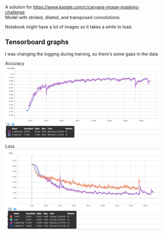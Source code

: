 A solution for <https://www.kaggle.com/c/carvana-image-masking-challenge>  
Model with strided, dilated, and transposed convolutions.

Notebook might have a lot of images so it takes a while to load.

## Tensorboard graphs
I was changing the logging during training, so there's some gaps in the data

Accuracy
![](accuracy.png)

Loss  
![](loss.png)
